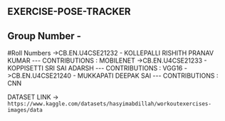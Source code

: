 ## EXERCISE-POSE-TRACKER
## Group Number - 
#Roll Numbers
->CB.EN.U4CSE21232 - KOLLEPALLI RISHITH PRANAV KUMAR ---  CONTRIBUTIONS : MOBILENET
->CB.EN.U4CSE21233 - KOPPISETTI SRI SAI ADARSH --- CONTRIBUTIONS : VGG16
->CB.EN.U4CSE21240 - MUKKAPATI DEEPAK SAI --- CONTRIBUTIONS : CNN

DATASET LINK -> `https://www.kaggle.com/datasets/hasyimabdillah/workoutexercises-images/data`


